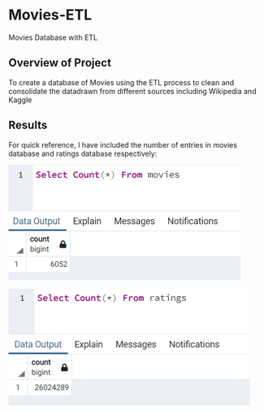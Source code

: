 # Movies-ETL
Movies Database with ETL

## Overview of Project

To create a database of Movies using the ETL process to clean and consolidate the datadrawn from different sources including Wikipedia and Kaggle

## Results

For quick reference, I have included the number of entries in movies database and ratings database respectively:

![MoviesQuery](https://github.com/DavidFGitH/Movies-ETL/blob/main/Resources/movies_query.png)

![RatingsQuery](https://github.com/DavidFGitH/Movies-ETL/blob/main/Resources/ratings_query.png)
